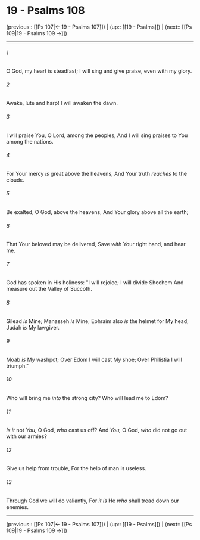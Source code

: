 # 19 - Psalms 108

(previous:: [[Ps 107|← 19 - Psalms 107]]) | (up:: [[19 - Psalms]]) | (next:: [[Ps 109|19 - Psalms 109 →]])

***


###### 1 
O God, my heart is steadfast; I will sing and give praise, even with my glory. 

###### 2 
Awake, lute and harp! I will awaken the dawn. 

###### 3 
I will praise You, O Lord, among the peoples, And I will sing praises to You among the nations. 

###### 4 
For Your mercy _is_ great above the heavens, And Your truth _reaches_ to the clouds. 

###### 5 
Be exalted, O God, above the heavens, And Your glory above all the earth; 

###### 6 
That Your beloved may be delivered, Save _with_ Your right hand, and hear me. 

###### 7 
God has spoken in His holiness: "I will rejoice; I will divide Shechem And measure out the Valley of Succoth. 

###### 8 
Gilead _is_ Mine; Manasseh _is_ Mine; Ephraim also _is_ the helmet for My head; Judah _is_ My lawgiver. 

###### 9 
Moab _is_ My washpot; Over Edom I will cast My shoe; Over Philistia I will triumph." 

###### 10 
Who will bring me _into_ the strong city? Who will lead me to Edom? 

###### 11 
_Is it_ not _You,_ O God, _who_ cast us off? And _You,_ O God, _who_ did not go out with our armies? 

###### 12 
Give us help from trouble, For the help of man is useless. 

###### 13 
Through God we will do valiantly, For _it is_ He _who_ shall tread down our enemies.

***

(previous:: [[Ps 107|← 19 - Psalms 107]]) | (up:: [[19 - Psalms]]) | (next:: [[Ps 109|19 - Psalms 109 →]])
